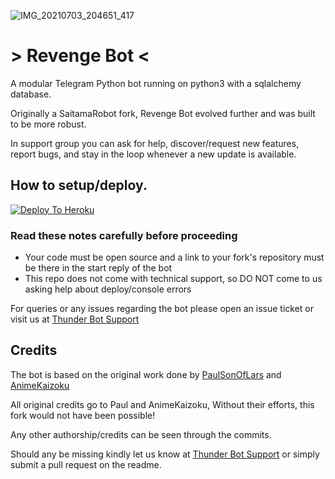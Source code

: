 ![IMG_20210703_204651_417](https://user-images.githubusercontent.com/83629146/124360612-89a74c80-dc4c-11eb-804e-22dd441d45cf.jpg)


# > Revenge Bot <

A modular Telegram Python bot running on python3 with a sqlalchemy database.

Originally a SaitamaRobot fork, Revenge Bot evolved further and was built to be more robust. 

In support group you can ask for help, discover/request new features, report bugs, and stay in the loop whenever a new update is available. 


## How to setup/deploy.

[![Deploy To Heroku](https://www.herokucdn.com/deploy/button.svg)](https://heroku.com/deploy?template=https://github.com/AL-Noman21/Revenge_Bot)

### Read these notes carefully before proceeding 

 - Your code must be open source and a link to your fork's repository must be there in the start reply of the bot
 - This repo does not come with technical support, so DO NOT come to us asking help about deploy/console errors
 

For queries or any issues regarding the bot please open an issue ticket or visit us at [Thunder Bot Support](https://t.me/Thunder_Bot_Support)


## Credits
The bot is based on the original work done by [PaulSonOfLars](https://github.com/PaulSonOfLars) and [AnimeKaizoku](https://github.com/AnimeKaizoku)

All original credits go to Paul and AnimeKaizoku, Without their efforts, this fork would not have been possible!

Any other authorship/credits can be seen through the commits.

Should any be missing kindly let us know at [Thunder Bot Support](https://t.me/Thunder_Bot_Support) or simply submit a pull request on the readme.
